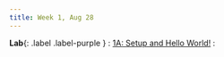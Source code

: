 ```yaml
---
title: Week 1, Aug 28
---
```


**Lab**{: .label .label-purple }
:  [1A: Setup and Hello World!](../labs/1A/spec)
:  
